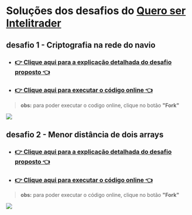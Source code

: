 # Soluções dos desafios do [Quero ser Intelitrader](https://github.com/intelitrader/quero-ser/tree/master)


## desafio 1 - Criptografia na rede do navio

   * ### [👉 Clique aqui para a explicação detalhada do desafio proposto 👈](/desafio1-criptografia-navio/README.md)
   
   * ### [👉 Clique aqui para executar o código online 👈](https://replit.com/@cleversonsilvac/criptografia-na-rede-do-navio#main.cpp)

   > **obs:** para poder executar o codigo online, clique no botão **"Fork"**
   
   ![](https://imgur.com/26S0H8Z.png)

## desafio 2 - Menor distância de dois arrays

   * ### [👉 Clique aqui para a explicação detalhada do desafio proposto 👈](/menor-distancia-de-dois-arrays/README.md)

   * ### [👉 Clique aqui para executar o código online 👈](https://replit.com/@cleversonsilvac/Menor-distancia-de-dois-arrays#main.cpp)

 > **obs:** para poder executar o código online, clique no botão **"Fork"**

   ![](https://imgur.com/GlaR9GL.png)



